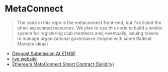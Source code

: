 # MetaConnect

> The code in this repo is the metaconnect front-end, but I've listed the other associated resources. We plan to use this code to build a similar system for registering club members and, eventually, issuing tokens to manage organizational governance (maybe with some Radical Markets ideas)

* [Devpost Submission At ETHSF](https://devpost.com/software/meta-connect)
* [live website](https://metaconnect.me)
* [Ethereum MetaConnect Smart Contract (Solidity)](https://github.com/Meta-tx/meta-connect/blob/master/MetaConnect/MetaConnect.sol)
